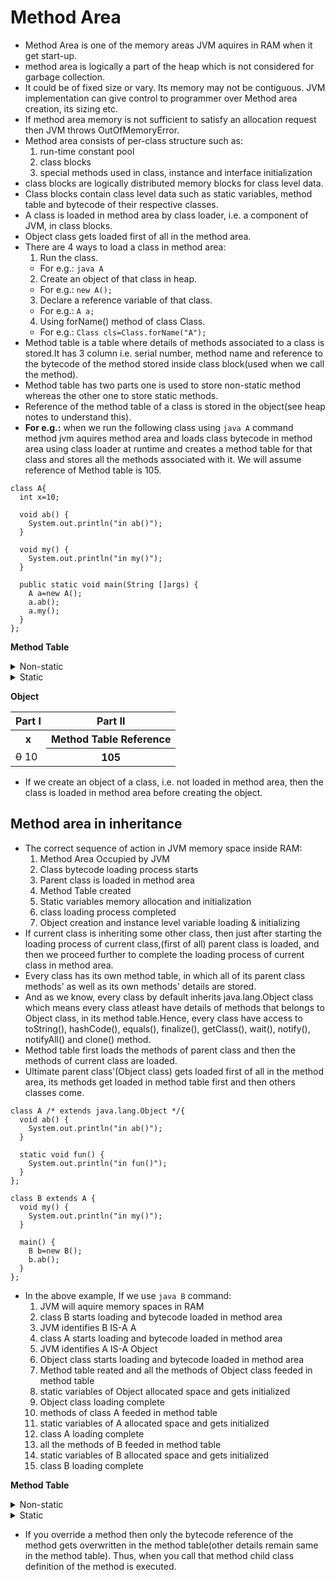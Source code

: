 # Method Area
* Method Area is one of the memory areas JVM aquires in RAM when it get start-up.
* method area is logically a part of the heap which is not considered for garbage collection.
* It could be of fixed size or vary. Its memory may not be contiguous. JVM implementation can give control to programmer over Method area creation, its sizing etc.
* If method area memory is not sufficient to satisfy an allocation request then JVM throws OutOfMemoryError.
* Method area consists of per-class structure such as:
  1. run-time constant pool
  2. class blocks
  3. special methods used in class, instance and interface initialization
* class blocks are logically distributed memory blocks for class level data.
* Class blocks contain class level data such as static variables, method table and bytecode of their respective classes.
* A class is loaded in method area by class loader, i.e. a component of JVM, in class blocks.
* Object class gets loaded first of all in the method area.
* There are 4 ways to load a class in method area:
  1. Run the class. 
    - For e.g.: `java A`
  2. Create an object of that class in heap. 
    - For e.g.: `new A();`
  3. Declare a reference variable of that class. 
    - For e.g.: `A a;`
  4. Using forName() method of class Class. 
    - For e.g.: `Class cls=Class.forName("A");`
* Method table is a table where details of methods associated to a class is stored.It has 3 column i.e. serial number, method name and reference to the bytecode of the method stored inside class block(used when we call the method).
* Method table has two parts one is used to store non-static method whereas the other one to store static methods.
* Reference of the method table of a class is stored in the object(see heap notes to understand this).
* __For e.g.:__ when we run the following class using `java A` command method jvm aquires method area and loads class bytecode in method area using class loader at runtime and creates a method table for that class and stores all the methods associated with it. We will assume reference of Method table is 105.
````
class A{
  int x=10;
  
  void ab() {
    System.out.println("in ab()");
  }
  
  void my() {
    System.out.println("in my()");
  }
  
  public static void main(String []args) {
    A a=new A();
    a.ab();
    a.my();
  }
};
````
__Method Table__
<details>
  <summary>Non-static</summary>
  <p>
    <table>
      <tr>
        <th>S.No.</th>
        <th>Name</th>
        <th>Bytecode Reference</th>
      </tr>
      <tr>
        <td>1</td>
        <td>ab()</td>
        <td>*</td>
      </tr>
      <tr>
        <td>2</td>
        <td>my()</td>
        <td>*</td>
      </tr>
    </table>
  </p>
</details>

<details>
  <summary>Static</summary>
  <p>
    <table>
      <tr>
        <th>S.No.</th>
        <th>Name</th>
        <th>Bytecode Reference</th>
      </tr>
      <tr>
        <td>1</td>
        <td>main()</td>
        <td>*</td>
      </tr>
    </table>
  </p>
</details>

__Object__
    <table>
      <tr>
        <th>Part I</th>
        <th>Part II</th>
      </tr>
      <tr>
        <th>x</th>
        <th>Method Table Reference</th>
      </tr>
      <tr>
        <td><strike>0</strike> 10</td>
        <th>105</th>
      </tr>
    </table>
    
* If we create an object of a class, i.e. not loaded in method area, then the class is loaded in method area before creating the object.
## Method area in inheritance ##
* The correct sequence of action in JVM memory space inside RAM:
  1. Method Area Occupied by JVM
  2. Class bytecode loading process starts
  3. Parent class is loaded in method area
  4. Method Table created
  5. Static variables memory allocation and initialization
  6. class loading process completed
  7. Object creation and instance level variable loading & initializing
* If current class is inheriting some other class, then just after starting the loading process of current class,(first of all) parent class is loaded, and then we proceed further to complete the loading process of current class in method area.
* Every class has its own method table, in which all of its parent class methods' as well as its own methods' details are stored.
* And as we know, every class by default inherits java.lang.Object class which means every class atleast have details of methods that belongs to Object class, in its method table.Hence, every class have access to toString(), hashCode(), equals(), finalize(), getClass(), wait(), notify(), notifyAll() and clone() method.
* Method table first loads the methods of parent class and then the methods of current class are loaded.
* Ultimate parent class'(Object class) gets loaded first of all in the method area, its methods get loaded in method table first and then others classes come.

````
class A /* extends java.lang.Object */{
  void ab() {
    System.out.println("in ab()");
  }
  
  static void fun() {
    System.out.println("in fun()");
  }
};

class B extends A {
  void my() {
    System.out.println("in my()");
  }
  
  main() {
    B b=new B();
    b.ab();
  }
};
````
* In the above example, If we use `java B` command:
  1. JVM will aquire memory spaces in RAM
  2. class B starts loading and bytecode loaded in method area
  3. JVM identifies B IS-A A
  4. class A starts loading and bytecode loaded in method area
  5. JVM identifies A IS-A Object
  6. Object class starts loading and bytecode loaded in method area
  7. Method table reated and all the methods of Object class feeded in method table
  8. static variables of Object allocated space and gets initialized
  9. Object class loading complete
  10. methods of class A feeded in method table
  11. static variables of A allocated space and gets initialized
  12. class A loading complete
  13. all the methods of B feeded in method table
  14. static variables of B allocated space and gets initialized
  15. class B loading complete
  
__Method Table__
<details>
  <summary>Non-static</summary>
  <p>
    <table>
      <tr>
        <th>S.No.</th>
        <th>Name</th>
        <th>Bytecode Reference</th>
      </tr>
      <tr>
        <td>1</td>
        <td>getClass()</td>
        <td>*</td>
      </tr>
      <tr>
        <td>2</td>
        <td>toString()</td>
        <td>*</td>
      </tr>
      <tr>
        <td>3</td>
        <td>hashCode()</td>
        <td>*</td>
      </tr>
      <tr>
        <td>4</td>
        <td>equals()</td>
        <td>*</td>
      </tr>
      <tr>
        <td>...</td>
        <td>...</td>
        <td>...</td>
      </tr>
      <tr>
        <td>12</td>
        <td>ab()</td>
        <td>*</td>
      </tr>
      <tr>
        <td>13</td>
        <td>my()</td>
        <td>*</td>
      </tr>
    </table>
  </p>
</details>
<details>
  <summary>Static</summary>
  <p>
    <table>
      <tr>
        <th>S.No.</th>
        <th>Name</th>
        <th>Bytecode Reference</th>
      </tr>
      <tr>
        <td>1</td>
        <td>main()</td>
        <td>*</td>
      </tr>
    </table>
  </p>
</details>

* If you override a method then only the bytecode reference of the method gets overwritten in the method table(other details remain same in the method
table). Thus, when you call that method child class definition of the method is executed.
